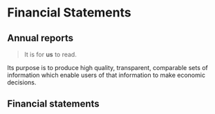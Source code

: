 # Financial Statements

## Annual reports
>It is for **us** to read.

Its purpose is to produce high quality, transparent, comparable sets of information which enable users of that information to make economic decisions.

## Financial statements